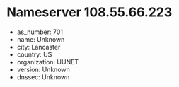# Nameserver 108.55.66.223

* as_number: 701
* name: Unknown
* city: Lancaster
* country: US
* organization: UUNET
* version: Unknown
* dnssec: Unknown
